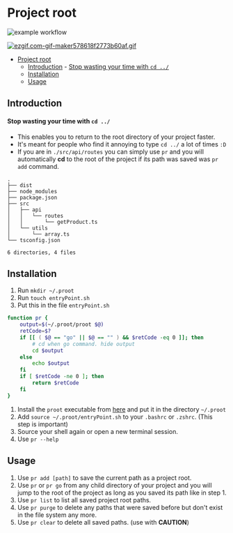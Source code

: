 # Project root

![example workflow](https://github.com/magdyamr542/project-root/actions/workflows/doBuild.yaml/badge.svg)

[![ezgif.com-gif-maker578618f2773b60af.gif](https://s10.gifyu.com/images/ezgif.com-gif-maker578618f2773b60af.gif)](https://gifyu.com/image/SSISi)

- [Project root](#project-root)
	- [Introduction](#introduction)
			- [Stop wasting your time with `cd ../`](#stop-wasting-your-time-with-cd-)
	- [Installation](#installation)
	- [Usage](#usage)

## Introduction

#### Stop wasting your time with `cd ../`

- This enables you to return to the root directory of your project faster.
- It's meant for people who find it annoying to type `cd ../` a lot of times `:D`
- If you are in `./src/api/routes` you can simply use `pr` and you will automatically **cd** to the root of the project if its path was saved was `pr add` command.

```
.
├── dist
├── node_modules
├── package.json
├── src
│   ├── api
│   │   └── routes
│   │       └── getProduct.ts
│   └── utils
│       └── array.ts
└── tsconfig.json

6 directories, 4 files
```

## Installation

1. Run `mkdir ~/.proot`
1. Run `touch entryPoint.sh`
1. Put this in the file `entryPoint.sh`

```bash
function pr {
    output=$(~/.proot/proot $@)
    retCode=$?
    if [[ ( $@ == "go" || $@ == "" ) && $retCode -eq 0 ]]; then
        # cd when go command. hide output
        cd $output
    else
        echo $output
    fi
    if [ $retCode -ne 0 ]; then
        return $retCode
    fi
}
```

1. Install the `proot` executable from [here](https://github.com/magdyamr542/project-root/releases/tag/2.0) and put it in the directory `~/.proot`
1. Add `source ~/.proot/entryPoint.sh` to your `.bashrc` or `.zshrc`. (This step is important)
1. Source your shell again or open a new terminal session.
1. Use `pr --help`

## Usage

1. Use `pr add [path]` to save the current path as a project root.
1. Use `pr` or `pr go` from any child directory of your project and you will jump to the root of the project as long as you saved its path like in step 1.
1. Use `pr list` to list all saved project root paths.
1. Use `pr purge` to delete any paths that were saved before but don't exist in the file system any more.
1. Use `pr clear` to delete all saved paths. (use with **CAUTION**)
